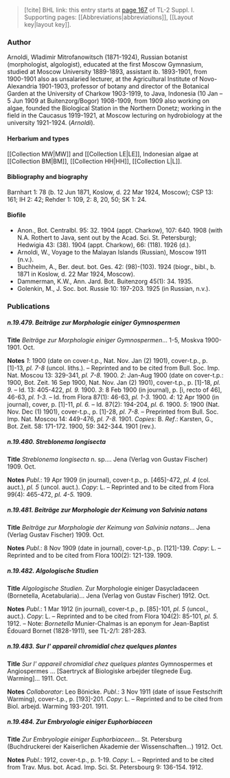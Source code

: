 > [!cite] BHL link: this entry starts at [page 167](https://www.biodiversitylibrary.org/item/103858#page/179/mode/1up) of TL-2 Suppl. I.
> Supporting pages: [[Abbreviations|abbreviations]], [[Layout key|layout key]].

### Author

Arnoldi, Wladimir Mitrofanowitsch (1871-1924), Russian botanist (morphologist, algologist), educated at the first Moscow Gymnasium, studied at Moscow University 1889-1893, assistant ib. 1893-1901, from 1900-1901 also as unsalaried lecturer, at the Agricultural Institute of Novo-Alexandria 1901-1903, professor of botany and director of the Botanical Garden at the University of Charkow 1903-1919, to Java, Indonesia (10 Jan – 5 Jun 1909 at Buitenzorg/Bogor) 1908-1909, from 1909 also working on algae, founded the Biological Station in the Northern Donetz; working in the field in the Caucasus 1919-1921, at Moscow lecturing on hydrobiology at the university 1921-1924. (*Arnoldi*).

#### Herbarium and types

[[Collection MW|MW]] and [[Collection LE|LE]], Indonesian algae at [[Collection BM|BM]], [[Collection HH|HH]], [[Collection L|L]].

#### Bibliography and biography

Barnhart 1: 78 (b. 12 Jun 1871, Koslow, d. 22 Mar 1924, Moscow); CSP 13: 161; IH 2: 42; Rehder 1: 109, 2: 8, 20, 50; SK 1: 24.

#### Biofile

- Anon., Bot. Centralbl. 95: 32. 1904 (appt. Charkow), 107: 640. 1908 (with N.A. Rothert to Java, sent out by the Acad. Sci. St. Petersburg); Hedwigia 43: (38). 1904 (appt. Charkow), 66: (118). 1926 (d.).
- Arnoldi, W., Voyage to the Malayan Islands (Russian), Moscow 1911 (n.v.).
- Buchheim, A., Ber. deut. bot. Ges. 42: (98)-(103). 1924 (biogr., bibl., b. 1871 in Koslow, d. 22 Mar 1924, Moscow).
- Dammerman, K.W., Ann. Jard. Bot. Buitenzorg 45(1): 34. 1935.
- Golenkin, M., J. Soc. bot. Russie 10: 197-203. 1925 (in Russian, n.v.).

### Publications

##### n.19.479. Beiträge zur Morphologie einiger Gymnospermen

**Title**
*Beiträge zur Morphologie einiger Gymnospermen*... 1-5, Moskva 1900-1901. Oct.

**Notes**
*1*: 1900 (date on cover-t.p., Nat. Nov. Jan (2) 1901), cover-t.p., p. \[1\]-13, *pl. 7-8* (uncol. liths.). – Reprinted and to be cited from Bull. Soc. Imp. Nat. Moscou 13: 329-341, *pl. 7-8.* 1900.
*2*: Jan-Aug 1900 (date on cover-t.p.: 1900, Bot. Zeit. 16 Sep 1900, Nat. Nov. Jan (2) 1901), cover-t.p., p. \[1\]-18, *pl. 9.* – Id. 13: 405-422, *pl. 9.* 1900.
*3*: 8 Feb 1900 (in journal), p. \[i, recto of 46\], 46-63, *pl. 1-3.* – Id. from Flora 87(1): 46-63, *pl. 1-3.* 1900.
*4*: 12 Apr 1900 (in journal), cover, p. \[1\]-11, *pl. 6.* – Id. 87(2): 194-204, *pl. 6.* 1900.
*5*: 1900 (Nat. Nov. Dec (1) 1901), cover-t.p., p. \[1\]-28, *pl. 7-8.* – Preprinted from Bull. Soc. Imp. Nat. Moscou 14: 449-476, *pl. 7-8.* 1901.
*Copies*: B.
*Ref*.: Karsten, G., Bot. Zeit. 58: 171-172. 1900, 59: 342-344. 1901 (rev.).

##### n.19.480. Streblonema longisecta

**Title**
*Streblonema longisecta* n. sp.... Jena (Verlag von Gustav Fischer) 1909. Oct.

**Notes**
*Publ*.: 19 Apr 1909 (in journal), cover-t.p., p. \[465\]-472, *pl. 4* (col. auct.), *pl. 5* (uncol. auct.).
*Copy*: L. – Reprinted and to be cited from Flora 99(4): 465-472, *pl. 4-5.* 1909.

##### n.19.481. Beiträge zur Morphologie der Keimung von Salvinia natans

**Title**
*Beiträge zur Morphologie der Keimung von Salvinia natans*... Jena (Verlag Gustav Fischer) 1909. Oct.

**Notes**
*Publ*.: 8 Nov 1909 (date in journal), cover-t.p., p. \[121\]-139. *Copy*: L. – Reprinted and to be cited from Flora 100(2): 121-139. 1909.

##### n.19.482. Algologische Studien

**Title**
*Algologische Studien*. Zur Morphologie einiger Dasycladaceen (Bornetella, Acetabularia)... Jena (Verlag von Gustav Fischer) 1912. Oct.

**Notes**
*Publ*.: 1 Mar 1912 (in journal), cover-t.p., p. \[85\]-101, *pl. 5* (uncol., auct.). *Copy*: L. – Reprinted and to be cited from Flora 104(2): 85-101, *pl. 5.* 1912. – Note: *Bornetella* Munier-Chalmas is an eponym for Jean-Baptist Édouard Bornet (1828-1911), see TL-2/1: 281-283.

##### n.19.483. Sur l' appareil chromidial chez quelques plantes

**Title**
*Sur l' appareil chromidial chez quelques plantes* Gymnospermes et Angiospermes ... \[Saertryck af Biologiske arbejder tilegnede Eug. Warming\]... 1911. Oct.

**Notes**
*Collaborator*: Leo Bönicke.
*Publ*.: 3 Nov 1911 (date of issue Festschrift Warming), cover-t.p., p. \[193\]-201. *Copy*: L. – Reprinted and to be cited from Biol. arbejd. Warming 193-201. 1911.

##### n.19.484. Zur Embryologie einiger Euphorbiaceen

**Title**
*Zur Embryologie einiger Euphorbiaceen*... St. Petersburg (Buchdruckerei der Kaiserlichen Akademie der Wissenschaften...) 1912. Oct.

**Notes**
*Publ*.: 1912, cover-t.p., p. 1-19. *Copy*: L. – Reprinted and to be cited from Trav. Mus. bot. Acad. Imp. Sci. St. Petersbourg 9: 136-154. 1912.

